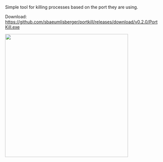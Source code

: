 Simple tool for killing processes based on the port they are using. 

Download: https://github.com/sbaeumlisberger/portkill/releases/download/v0.2.0/PortKill.exe

<img width="400" src="https://github.com/user-attachments/assets/2b9acc97-254e-4453-b754-acaad110f432" />

